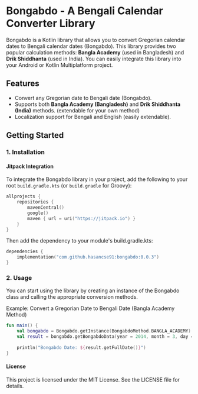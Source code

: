 # Bongabdo - A Bengali Calendar Converter Library

Bongabdo is a Kotlin library that allows you to convert Gregorian calendar dates to Bengali calendar dates (Bongabdo). This library provides two popular calculation methods: **Bangla Academy** (used in Bangladesh) and **Drik Shiddhanta** (used in India). You can easily integrate this library into your Android or Kotlin Multiplatform project.

## Features

- Convert any Gregorian date to Bengali date (Bongabdo).
- Supports both **Bangla Academy (Bangladesh)** and **Drik Shiddhanta (India)** methods. (extendable for your own method)
- Localization support for Bengali and English (easily extendable).

## Getting Started

### 1. Installation

#### Jitpack Integration

To integrate the Bongabdo library in your project, add the following to your root `build.gradle.kts` (or `build.gradle` for Groovy):

```kotlin
allprojects {
    repositories {
        mavenCentral()
        google()
        maven { url = uri("https://jitpack.io") }
    }
}
```

Then add the dependency to your module's build.gradle.kts:
```kotlin
dependencies {
    implementation("com.github.hasancse91:bongabdo:0.0.3")
}
```

### 2. Usage
You can start using the library by creating an instance of the Bongabdo class and calling the appropriate conversion methods.

Example: Convert a Gregorian Date to Bengali Date (Bangla Academy Method)
```kotlin
fun main() {
    val bongabdo = Bongabdo.getInstance(BongabdoMethod.BANGLA_ACADEMY)
    val result = bongabdo.getBongabdoData(year = 2014, month = 3, day = 14) // 14 Apr 2024
    
    println("Bongabdo Date: ${result.getFullDate()}")
}
```

#### License
This project is licensed under the MIT License. See the LICENSE file for details.
